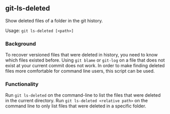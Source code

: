 ## git-ls-deleted

Show deleted files of a folder in the git history.

Usage: `git ls-deleted [<path>]`

### Background

To recover versioned files that were deleted in history, you need
to know which files existed before. Using `git blame` or `git-log`
on a file that does not exist at your current commit does not work.
In order to make finding deleted files more comfortable for
command line users, this script can be used.

### Functionality

Run `git ls-deleted` on the command-line to list the files
that were deleted in the current directory.
Run `git ls-deleted <relative path>` on the command line to only list
files that were deleted in a specific folder.
